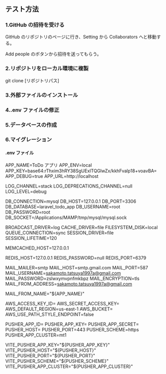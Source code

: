 #

## テスト方法

### 1.GitHub の招待を受ける

GitHub のリポジトリのページに行き、Setting から Collaborators へと移動する。

Add people のボタンから招待を送ってもらう。

### 2.リポジトリをローカル環境に複製

git clone [リポジトリパス]

### 3.外部ファイルのインストール

### 4..env ファイルの修正

### 5.データベースの作成

### 6.マイグレーション

#### .env ファイル

APP_NAME=ToDo アプリ
APP_ENV=local
APP_KEY=base64:rThxim3hRY38SgUExITQGlwZx/kkhFvalp18+voavBA=
APP_DEBUG=true
APP_URL=http://localhost

LOG_CHANNEL=stack
LOG_DEPRECATIONS_CHANNEL=null
LOG_LEVEL=debug

DB_CONNECTION=mysql
DB_HOST=127.0.0.1
DB_PORT=3306
DB_DATABASE=laravel_todo_app
DB_USERNAME=root
DB_PASSWORD=root
DB_SOCKET=/Applications/MAMP/tmp/mysql/mysql.sock

BROADCAST_DRIVER=log
CACHE_DRIVER=file
FILESYSTEM_DISK=local
QUEUE_CONNECTION=sync
SESSION_DRIVER=file
SESSION_LIFETIME=120

MEMCACHED_HOST=127.0.0.1

REDIS_HOST=127.0.0.1
REDIS_PASSWORD=null
REDIS_PORT=6379

MAIL_MAILER=smtp
MAIL_HOST=smtp.gmail.com
MAIL_PORT=587
MAIL_USERNAME=sakamoto.tatsuya1997a@gmail.com
MAIL_PASSWORD=zslwxymvpnfmkbpz
MAIL_ENCRYPTION=tls
MAIL_FROM_ADDRESS=sakamoto.tatsuya1997a@gmail.com

MAIL_FROM_NAME="${APP_NAME}"

AWS_ACCESS_KEY_ID=
AWS_SECRET_ACCESS_KEY=
AWS_DEFAULT_REGION=us-east-1
AWS_BUCKET=
AWS_USE_PATH_STYLE_ENDPOINT=false

PUSHER_APP_ID=
PUSHER_APP_KEY=
PUSHER_APP_SECRET=
PUSHER_HOST=
PUSHER_PORT=443
PUSHER_SCHEME=https
PUSHER_APP_CLUSTER=mt1

VITE_PUSHER_APP_KEY="${PUSHER_APP_KEY}"
VITE_PUSHER_HOST="${PUSHER_HOST}"
VITE_PUSHER_PORT="${PUSHER_PORT}"
VITE_PUSHER_SCHEME="${PUSHER_SCHEME}"
VITE_PUSHER_APP_CLUSTER="${PUSHER_APP_CLUSTER}"
